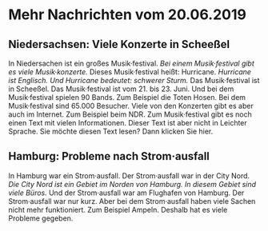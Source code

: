 # Mehr Nachrichten vom 20.06.2019


## Niedersachsen:  Viele Konzerte in Scheeßel
In Niedersachen ist ein großes Musik·festival. 
*Bei einem Musik·festival gibt es viele Musik·konzerte.* Dieses Musik·festival heißt: Hurricane. 
*Hurricane ist Englisch.* 
*Und Hurricane bedeutet: schwerer Sturm.* Das Musik·festival ist in Scheeßel. Das Musik·festival ist vom 21. bis 23. Juni. Und bei dem Musik·festival spielen 90 Bands. Zum Beispiel die Toten Hosen. Bei dem Musik·festival sind 65.000 Besucher. Viele von den Konzerten gibt es aber auch im Internet. Zum Beispiel beim NDR. 
Zum Musik·festival gibt es noch einen Text mit vielen Informationen. Dieser Text ist aber nicht in Leichter Sprache. Sie möchte diesen Text lesen? Dann klicken Sie hier. 

## Hamburg:  Probleme nach Strom·ausfall
In Hamburg war ein Strom·ausfall. Der Strom·ausfall war in der City Nord. 
*Die City Nord ist ein Gebiet im Norden von Hamburg.* 
*In diesem Gebiet sind viele Büros.* Und der Strom·ausfall war am Flughafen von Hamburg. Der Strom·ausfall war nur kurz. Aber bei dem Strom·ausfall haben viele Sachen nicht mehr funktioniert. Zum Beispiel Ampeln. Deshalb hat es viele Probleme gegeben. 
